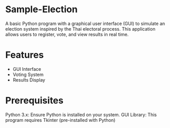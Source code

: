 # Sample-Election
A basic Python program with a graphical user interface (GUI) to simulate an election system inspired by the Thai electoral process. This application allows users to register, vote, and view results in real time.

# Features
- GUI Interface
- Voting System
- Results Display

# Prerequisites
Python 3.x: Ensure Python is installed on your system.
GUI Library: This program requires Tkinter (pre-installed with Python)
